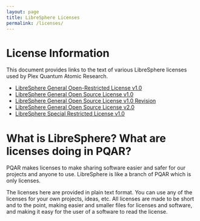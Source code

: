 ```yaml
---
layout: page
title: LibreSphere Licenses
permalink: /licenses/
---
```


# License Information

This document provides links to the text of various LibreSphere licenses used by Plex Quantum Atomic Research.

- [LibreSphere General Open-Restricted License v1.0](licenses/LibreSphere_General_Open_Restricted_License_v1.0.txt)
- [LibreSphere General Open Source License v1.0](licenses/LibreSphere_General_Open_Source_License_v1.0.txt)
- [LibreSphere General Open Source License v1.0 Revision](licenses/LibreSphere_General_Open_Source_License_v1.0_Revision.txt)
- [LibreSphere General Open Source License v2.0](licenses/LibreSphere_General_Open_Source_License_v2.0.txt)
- [LibreSphere Special Restricted License v1.0](licenses/LibreSphere_Special_Restricted_License_v1.0.txt)

# What is LibreSphere? What are licenses doing in PQAR?
PQAR makes licenses to make sharing software easier and safer for our projects and anyone to use. LibreSphere is like a branch of PQAR which is only licenses.

The licenses here are provided in plain text format. You can use any of the licenses for your own projects, ideas, etc. All licenses are made to be short and to the point, making easier and smaller files for licenses and software, and making it easy for the user of a software to read the license.
